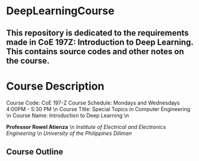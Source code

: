 # DeepLearningCourse
This repository is dedicated to the requirements made in CoE 197Z: Introduction to Deep Learning. This contains source codes and other notes on the course. 
------------------------
# Course Description
Course Code: CoE 197-Z 
Course Schedule: Mondays and Wednesdays 4:00PM - 5:30 PM \n
Course Title: Special Topics in Computer Engineering \n
Course Name: Introduction to Deep Learning \n

**Professor Rowel Atienza** \n
_Institute of Electrical and Electronics Engineering_ \n
_University of the Philippines Diliman_
## Course Outline
